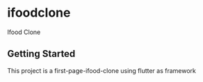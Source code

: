 # ifoodclone

Ifood Clone

## Getting Started

This project is a first-page-ifood-clone using flutter as framework